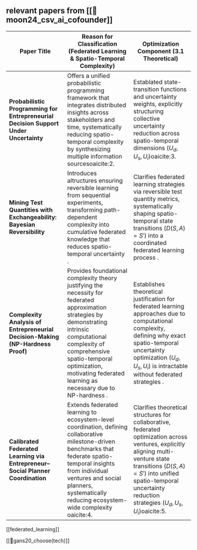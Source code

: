 ## relevant papers from [[📝moon24_csv_ai_cofounder]]

| Paper Title                                                                          | Reason for Classification (Federated Learning & Spatio-Temporal Complexity)                                                                                                                                                                                                | Optimization Component (3.1 Theoretical)                                                                                                                                                                                                                 |
| ------------------------------------------------------------------------------------ | -------------------------------------------------------------------------------------------------------------------------------------------------------------------------------------------------------------------------------------------------------------------------- | -------------------------------------------------------------------------------------------------------------------------------------------------------------------------------------------------------------------------------------------------------- |
| **Probabilistic Programming for Entrepreneurial Decision Support Under Uncertainty** | Offers a unified probabilistic programming framework that integrates distributed insights across stakeholders and time, systematically reducing spatio-temporal complexity by synthesizing multiple information sources​oaicite:2.                                         | Establated state-transition functions and uncertainty weights, explicitly structuring collective uncertainty reduction across spatio-temporal dimensions ($U_d, U_s, U_i$)​oaicite:3.                                                                    |
| **Mining Test Quantities with Exchangeability: Bayesian Reversibility**              | Introduces altructures ensuring reversible learning from sequential experiments, transforming path-dependent complexity into cumulative federated knowledge that reduces spatio-temporal uncertainty .                                                                     | Clarifies federated learning strategies via reversible test quantity metrics, systematically shaping spatio-temporal state transitions ($D(S,A)=S'$) into a coordinated federated learning process .                                                     |
| **Complexity Analysis of Entrepreneurial Decision-Making (NP-Hardness Proof)**       | Provides foundational complexity theory justifying the necessity for federated approximation strategies by demonstrating intrinsic computational complexity of comprehensive spatio-temporal optimization, motivating federated learning as necessary due to NP-hardness . | Establishes theoretical justification for federated learning approaches due to computational complexity, defining why exact spatio-temporal uncertainty optimization ($U_d, U_s, U_i$) is intractable without federated strategies .                     |
| **Calibrated Federated Learning via Entrepreneur–Social Planner Coordination**       | Extends federated learning to ecosystem-level coordination, defining collaborative milestone-driven benchmarks that federate spatio-temporal insights from individual ventures and social planners, systematically reducing ecosystem-wide complexity​oaicite:4.           | Clarifies theoretical structures for collaborative, federated optimization across ventures, explicitly aligning multi-venture state transitions ($D(S,A)=S'$) into unified spatio-temporal uncertainty reduction strategies ($U_d, U_s, U_i$)​oaicite:5. |

[[federated_learning]]

[[📜gans20_choose(tech)]]